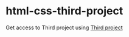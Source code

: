 # html-css-third-project
Get access to Third project using [Third project](https://mohamed-haroun.github.io/html-css-third-project)
